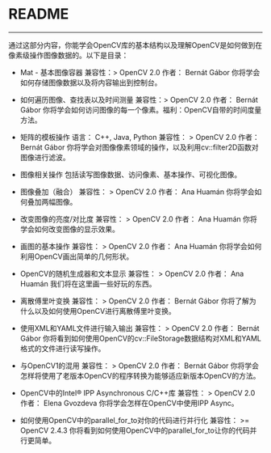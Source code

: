 ﻿# README

---
通过这部分内容，你能学会OpenCV库的基本结构以及理解OpenCV是如何做到在像素级操作图像数据的。以下是目录：

 - Mat - 基本图像容器
   兼容性：> OpenCV 2.0
   作者： Bernát Gábor
   你将学会如何存储图像数据以及将内容输出到控制台。

 - 如何遍历图像、查找表以及时间测量
   兼容性：> OpenCV 2.0
   作者： Bernát Gábor
   你将学会如何访问图像的每一个像素。福利：OpenCV自带的时间度量方法。

 - 矩阵的模板操作
   语言： C++, Java, Python
   兼容性： > OpenCV 2.0
   作者： Bernát Gábor
   你将学会对图像像素领域的操作，以及利用cv::filter2D函数对图像进行滤波。

 - 图像相关操作
   包括读写图像数据、访问像素、基本操作、可视化图像。

 - 图像叠加（融合）
   兼容性： > OpenCV 2.0
   作者： Ana Huamán
   你将学会如何叠加两幅图像。

 - 改变图像的亮度/对比度
   兼容性： > OpenCV 2.0
   作者： Ana Huamán
   你将学会如何改变图像的显示效果。

 - 画图的基本操作
   兼容性： > OpenCV 2.0
   作者： Ana Huamán
   你将学会如何利用OpenCV画出简单的几何形状。

 - OpenCV的随机生成器和文本显示
   兼容性： > OpenCV 2.0
   作者： Ana Huamán
   我们将在这里画一些好玩的东西。

 - 离散傅里叶变换
   兼容性： > OpenCV 2.0
   作者： Bernát Gábor
   你将了解为什么以及如何使用OpenCV进行离散傅里叶变换。

 - 使用XML和YAML文件进行输入输出
   兼容性： > OpenCV 2.0
   作者： Bernát Gábor
   你将看到如何使用OpenCV的cv::FileStorage数据结构对XML和YAML格式的文件进行读写操作。

 - 与OpenCV1的混用
   兼容性： > OpenCV 2.0
   作者： Bernát Gábor
   你将学会怎样将使用了老版本OpenCV的程序转换为能够适应新版本OpenCV的方法。

 - OpenCV中的Intel® IPP Asynchronous C/C++库
   兼容性： > OpenCV 2.0
   作者： Elena Gvozdeva
   你将学会怎样在OpenCV中使用IPP Async。

 - 如何使用OpenCV中的parallel_for_to对你的代码进行并行化
   兼容性： >= OpenCV 2.4.3
   你将看到如何使用OpenCV中的parallel_for_to让你的代码并行更简单。
 
